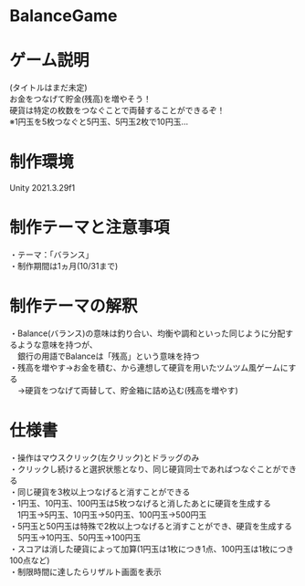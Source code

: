 # BalanceGame

# ゲーム説明
(タイトルはまだ未定)   
お金をつなげて貯金(残高)を増やそう！   
硬貨は特定の枚数をつなぐことで両替することができるぞ！   
※1円玉を5枚つなぐと5円玉、5円玉2枚で10円玉...   

# 制作環境
Unity 2021.3.29f1

# 制作テーマと注意事項
・テーマ：「バランス」   
・制作期間は1ヵ月(10/31まで)   

# 制作テーマの解釈
・Balance(バランス)の意味は釣り合い、均衡や調和といった同じように分配するような意味を持つが、   
　銀行の用語でBalanceは「残高」という意味を持つ   
・残高を増やす→お金を積む、から連想して硬貨を用いたツムツム風ゲームにする   
　→硬貨をつなげて両替して、貯金箱に詰め込む(残高を増やす)   

# 仕様書
・操作はマウスクリック(左クリック)とドラッグのみ   
・クリックし続けると選択状態となり、同じ硬貨同士であればつなぐことができる   
・同じ硬貨を3枚以上つなげると消すことができる   
・1円玉、10円玉、100円玉は5枚つなげると消したあとに硬貨を生成する   
　1円玉→5円玉、10円玉→50円玉、100円玉→500円玉   
・5円玉と50円玉は特殊で2枚以上つなげると消すことができ、硬貨を生成する   
　5円玉→10円玉、50円玉→100円玉   
・スコアは消した硬貨によって加算(1円玉は1枚につき1点、100円玉は1枚につき100点など)   
・制限時間に達したらリザルト画面を表示   
